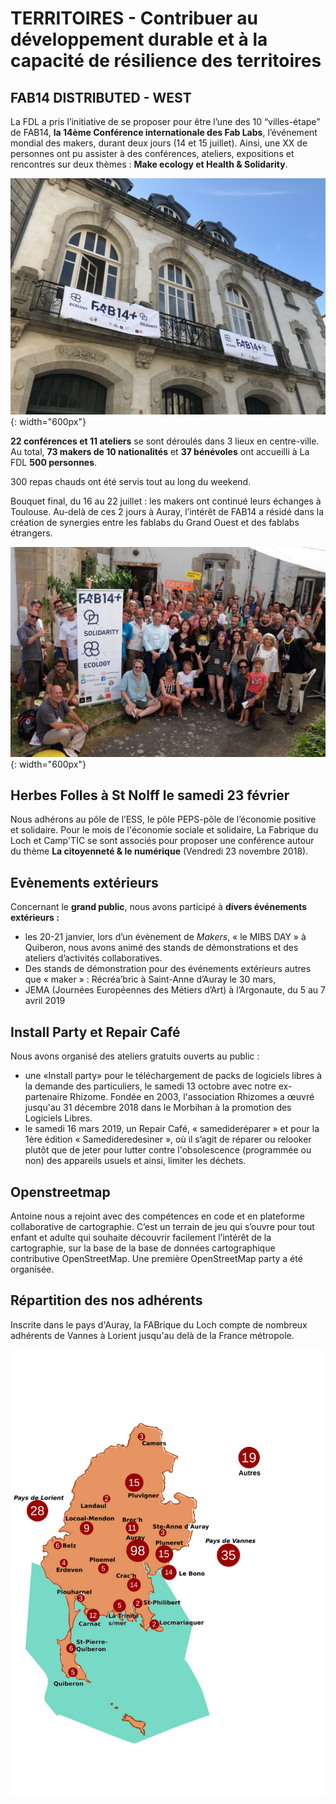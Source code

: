 # TERRITOIRES - Contribuer au développement durable et à la capacité de résilience des territoires

## FAB14 DISTRIBUTED - WEST
La FDL a pris l’initiative de se proposer pour être l’une des 10 “villes-étape” de FAB14, **la 14ème Conférence internationale des Fab Labs**, l’événement mondial des makers, durant deux jours (14 et 15 juillet). Ainsi, une XX de personnes ont pu assister à des conférences, ateliers, expositions et rencontres sur deux thèmes : **Make ecology et Health & Solidarity**.

![FAB14](../images/FAB14Theatre.jpg){: width="600px"}

**22 conférences et 11 ateliers** se sont déroulés dans 3 lieux en centre-ville.
Au total, **73 makers de 10 nationalités** et **37 bénévoles** ont accueilli à La FDL **500 personnes**.

300 repas chauds ont été servis tout au long du weekend.

Bouquet final, du 16 au 22 juillet : les makers ont continué leurs échanges à Toulouse. Au-delà de ces 2 jours à Auray, l’intérêt de FAB14 a résidé dans la création de synergies entre les fablabs du Grand Ouest et des fablabs étrangers.

![FAB14](../images/FAB14-group.JPG){: width="600px"}

## Herbes Folles à St Nolff le samedi 23 février
Nous adhérons au pôle de l’ESS, le pôle PEPS-pôle de l’économie positive et solidaire. Pour le mois de l'économie sociale et solidaire, La Fabrique du Loch et Camp'TIC se sont associés pour proposer une conférence autour du thème **La citoyenneté & le numérique** (Vendredi 23 novembre 2018).

## Evènements extérieurs
Concernant le **grand public**, nous avons participé à **divers événements extérieurs :**

- les 20-21 janvier, lors d’un évènement de *Makers*, « le MIBS DAY » à Quiberon,  nous avons animé des stands de démonstrations et des ateliers d’activités collaboratives.
- Des stands de démonstration pour des événements extérieurs autres que « maker » : Récréa’bric à Saint-Anne d’Auray le 30 mars,
- JEMA (Journées Européennes des Métiers d’Art) à l’Argonaute, du 5 au 7 avril 2019

## Install Party et Repair Café
Nous avons organisé des ateliers gratuits ouverts au public :

- une «Install party» pour le téléchargement de packs de logiciels libres à la demande des particuliers, le samedi 13 octobre avec notre ex-partenaire Rhizome. Fondée en 2003, l'association Rhizomes a œuvré jusqu'au 31 décembre 2018 dans le Morbihan à la promotion des Logiciels Libres.
- le samedi 16 mars 2019, un Repair Café, « samedideréparer » et pour la 1ère édition « Samedideredesiner », où il s’agit de réparer ou relooker plutôt que de jeter pour lutter contre l'obsolescence (programmée ou non) des appareils usuels et ainsi, limiter les déchets.

## Openstreetmap
Antoine nous a rejoint avec des compétences en code et en plateforme collaborative de cartographie. C’est un terrain de jeu qui s’ouvre pour tout enfant et adulte qui souhaite découvrir facilement l’intérêt de la cartographie, sur la base de la base de données cartographique contributive OpenStreetMap. Une première OpenStreetMap party a été organisée.

## Répartition des nos adhérents
Inscrite dans le pays d'Auray, la FABrique du Loch compte de nombreux adhérents de Vannes à Lorient jusqu'au delà de la France métropole.

![carto](../images/CARTE.png)

